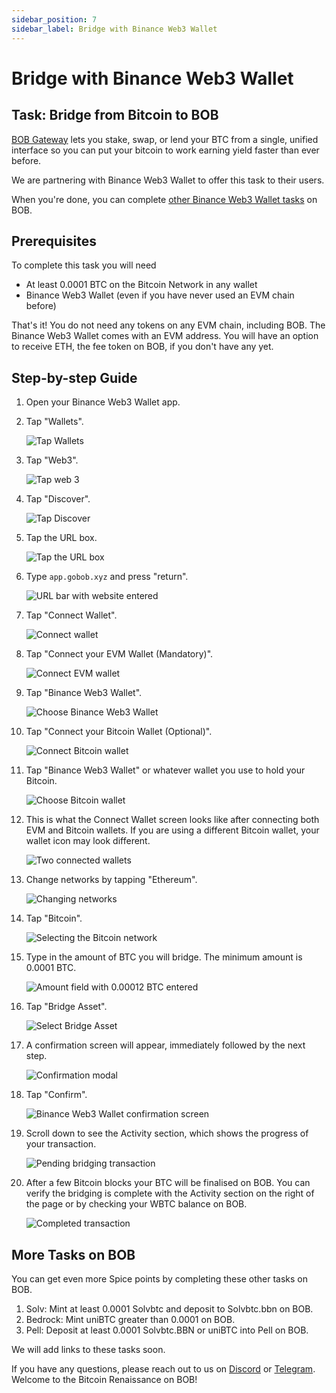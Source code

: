 ```yaml
---
sidebar_position: 7
sidebar_label: Bridge with Binance Web3 Wallet
---
```


# Bridge with Binance Web3 Wallet

## Task: Bridge from Bitcoin to BOB

[BOB Gateway](https://app.gobob.xyz) lets you stake, swap, or lend your BTC from a single, unified interface so you can put your bitcoin to work earning yield faster than ever before.

We are partnering with Binance Web3 Wallet to offer this task to their users.

When you're done, you can complete [other Binance Web3 Wallet tasks](#more-tasks-on-bob) on BOB.

## Prerequisites

To complete this task you will need

- At least 0.0001 BTC on the Bitcoin Network in any wallet
- Binance Web3 Wallet (even if you have never used an EVM chain before)

That's it! You do not need any tokens on any EVM chain, including BOB. The Binance Web3 Wallet comes with an EVM address. You will have an option to receive ETH, the fee token on BOB, if you don't have any yet.

## Step-by-step Guide

1. Open your Binance Web3 Wallet app.

1. Tap "Wallets".

   ![Tap Wallets](./images/01-binance-guide.png)

1. Tap "Web3".

   ![Tap web 3](./images/02-binance-guide.png)

1. Tap "Discover".

   ![Tap Discover](./images/03-binance-guide.png)

1. Tap the URL box.

   ![Tap the URL box](./images/04-binance-guide.png)

1. Type `app.gobob.xyz` and press "return".

   ![URL bar with website entered](./images/05-binance-guide.png)

1. Tap "Connect Wallet".

   ![Connect wallet](./images/06-binance-guide.png)

1. Tap "Connect your EVM Wallet (Mandatory)".

   ![Connect EVM wallet](./images/07-binance-guide.png)

1. Tap "Binance Web3 Wallet".

   ![Choose Binance Web3 Wallet](./images/08-binance-guide.png)

1. Tap "Connect your Bitcoin Wallet (Optional)".

   ![Connect Bitcoin wallet](./images/09-binance-guide.png)

1. Tap "Binance Web3 Wallet" or whatever wallet you use to hold your Bitcoin.

   ![Choose Bitcoin wallet](./images/10-binance-guide.png)

1. This is what the Connect Wallet screen looks like after connecting both EVM and Bitcoin wallets. If you are using a different Bitcoin wallet, your wallet icon may look different.

   ![Two connected wallets](./images/10b-binance-guide.png)

1. Change networks by tapping "Ethereum".

   ![Changing networks](./images/11-binance-guide.png)

1. Tap "Bitcoin".

   ![Selecting the Bitcoin network](./images/12-binance-guide.png)

1. Type in the amount of BTC you will bridge. The minimum amount is 0.0001 BTC.

   ![Amount field with 0.00012 BTC entered](./images/13-binance-guide.png)

1. Tap "Bridge Asset".

   ![Select Bridge Asset](./images/14-binance-guide.png)

1. A confirmation screen will appear, immediately followed by the next step.

   ![Confirmation modal](./images/15-binance-guide.png)

1. Tap "Confirm".

   ![Binance Web3 Wallet confirmation screen](./images/16-binance-guide.png)

1. Scroll down to see the Activity section, which shows the progress of your transaction.

   ![Pending bridging transaction](./images/17-binance-guide.png)

1. After a few Bitcoin blocks your BTC will be finalised on BOB. You can verify the bridging is complete with the Activity section on the right of the page or by checking your WBTC balance on BOB.

   ![Completed transaction](./images/18-binance-guide.png)

## More Tasks on BOB

You can get even more Spice points by completing these other tasks on BOB.

<!-- TODO: Add links to other tasks -->

1. Solv: Mint at least 0.0001 Solvbtc and deposit to Solvbtc.bbn on BOB.
1. Bedrock: Mint uniBTC greater than 0.0001 on BOB.
1. Pell: Deposit at least 0.0001 Solvbtc.BBN or uniBTC into Pell on BOB.

We will add links to these tasks soon.

If you have any questions, please reach out to us on [Discord](https://discord.gg/gobob) or [Telegram](https://t.me/+CyIcLW2nfaFlNDc1). Welcome to the Bitcoin Renaissance on BOB!
